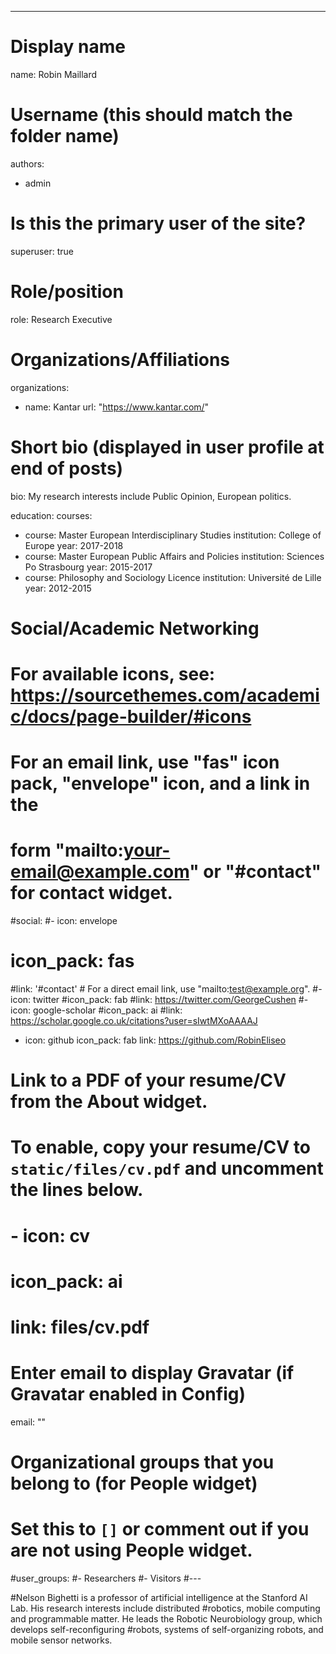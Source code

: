 ---
# Display name
name: Robin Maillard

# Username (this should match the folder name)
authors:
- admin

# Is this the primary user of the site?
superuser: true

# Role/position
role: Research Executive

# Organizations/Affiliations
organizations:
- name: Kantar
  url: "https://www.kantar.com/"

# Short bio (displayed in user profile at end of posts)
bio: My research interests include Public Opinion, European politics.

education:
  courses:
  - course: Master European Interdisciplinary Studies
    institution: College of Europe
    year: 2017-2018
  - course: Master European Public Affairs and Policies
    institution: Sciences Po Strasbourg
    year: 2015-2017
  - course: Philosophy and Sociology Licence
    institution: Université de Lille
    year: 2012-2015

# Social/Academic Networking
# For available icons, see: https://sourcethemes.com/academic/docs/page-builder/#icons
#   For an email link, use "fas" icon pack, "envelope" icon, and a link in the
#   form "mailto:your-email@example.com" or "#contact" for contact widget.
#social:
#- icon: envelope
 # icon_pack: fas
  #link: '#contact'  # For a direct email link, use "mailto:test@example.org".
#- icon: twitter
  #icon_pack: fab
  #link: https://twitter.com/GeorgeCushen
#- icon: google-scholar
  #icon_pack: ai
  #link: https://scholar.google.co.uk/citations?user=sIwtMXoAAAAJ
- icon: github
  icon_pack: fab
  link: https://github.com/RobinEliseo
# Link to a PDF of your resume/CV from the About widget.
# To enable, copy your resume/CV to `static/files/cv.pdf` and uncomment the lines below.
# - icon: cv
#   icon_pack: ai
#   link: files/cv.pdf

# Enter email to display Gravatar (if Gravatar enabled in Config)
email: ""

# Organizational groups that you belong to (for People widget)
#   Set this to `[]` or comment out if you are not using People widget.
#user_groups:
#- Researchers
#- Visitors
#---

#Nelson Bighetti is a professor of artificial intelligence at the Stanford AI Lab. His research interests include distributed #robotics, mobile computing and programmable matter. He leads the Robotic Neurobiology group, which develops self-reconfiguring #robots, systems of self-organizing robots, and mobile sensor networks.
